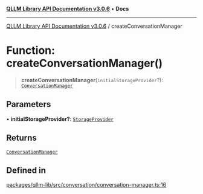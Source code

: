 [**QLLM Library API Documentation v3.0.6**](../README.md) • **Docs**

***

[QLLM Library API Documentation v3.0.6](../globals.md) / createConversationManager

# Function: createConversationManager()

> **createConversationManager**(`initialStorageProvider`?): [`ConversationManager`](../interfaces/ConversationManager.md)

## Parameters

• **initialStorageProvider?**: [`StorageProvider`](../interfaces/StorageProvider.md)

## Returns

[`ConversationManager`](../interfaces/ConversationManager.md)

## Defined in

[packages/qllm-lib/src/conversation/conversation-manager.ts:16](https://github.com/quantalogic/qllm/blob/b15a3aa4af263bce36ea091a0f29bf1255b95497/packages/qllm-lib/src/conversation/conversation-manager.ts#L16)
